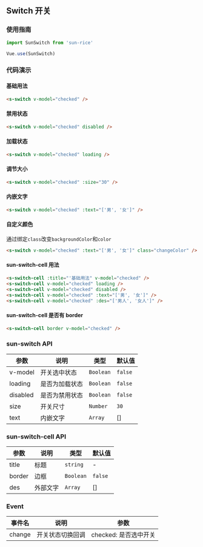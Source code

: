## Switch 开关

### 使用指南

```javascript
import SunSwitch from 'sun-rice'

Vue.use(SunSwitch)
```

### 代码演示

#### 基础用法

```html
<s-switch v-model="checked" />
```

#### 禁用状态

```html
<s-switch v-model="checked" disabled />
```

#### 加载状态

```html
<s-switch v-model="checked" loading />
```

#### 调节大小

```html
<s-switch v-model="checked" :size="30" />
```

#### 内嵌文字

```html
<s-switch v-model="checked" :text="['男', '女']" />
```

#### 自定义颜色

通过绑定`class`改变`backgroundColor`和`color`

```html
<s-switch v-model="checked" :text="['男', '女']" class="changeColor" />
```

#### sun-switch-cell 用法

```html
<s-switch-cell :title="'基础用法" v-model="checked" />
<s-switch-cell v-model="checked" loading />
<s-switch-cell v-model="checked" disabled />
<s-switch-cell v-model="checked" :text="['男', '女']" />
<s-switch-cell v-model="checked" :des="['男人', '女人']" />
```

#### sun-switch-cell 是否有 border

```html
<s-switch-cell border v-model="checked" />
```

### sun-switch API

| 参数     | 说明           | 类型      | 默认值  |
| -------- | -------------- | --------- | ------- |
| v-model  | 开关选中状态   | `Boolean` | `false` |
| loading  | 是否为加载状态 | `Boolean` | `false` |
| disabled | 是否为禁用状态 | `Boolean` | `false` |
| size     | 开关尺寸       | `Number`  | `30`    |
| text     | 内嵌文字       | `Array`   | []      |

### sun-switch-cell API

| 参数   | 说明     | 类型      | 默认值  |
| ------ | -------- | --------- | ------- |
| title  | 标题     | `string`  | -       |
| border | 边框     | `Boolean` | `false` |
| des    | 外部文字 | `Array`   | []      |

### Event

| 事件名 | 说明             | 参数                  |
| ------ | ---------------- | --------------------- |
| change | 开关状态切换回调 | checked: 是否选中开关 |
